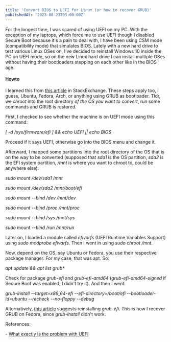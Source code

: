 ```yaml
---
title: 'Convert BIOS to UEFI for Linux (or how to recover GRUB)'
publishedAt: '2023-08-23T03:00:00Z'
---
```

For the longest time, I was scared of using UEFI on my PC. With the
exception of my laptops, which force me to use UEFI though I disabled
Secure Boot because it's a pain to deal with, I have been using CSM mode
(compatibility mode) that simulates BIOS. Lately with a new hard drive
to test various Linux OSes on, I've decided to reinstall Windows 10
inside the PC on UEFI mode, so on the new Linux hard drive I can install
multiple OSes without having their bootloaders stepping on each other
like in the BIOS age.

#### Howto

I learned this from [this
article](https://askubuntu.com/questions/509423/which-commands-to-convert-a-ubuntu-bios-install-to-efi-uefi-without-boot-repair)
in StackExchange. These steps apply too, I guess, Ubuntu, Fedora, Arch,
or anything using GRUB as bootloader. Tldr, we *chroot* into the root
directory *of the OS you want to convert*, run some commands and GRUB is
restored.

First, I checked to see whether the machine is on UEFI mode using this
command:

*\[ -d /sys/firmware/efi \] && echo UEFI \|\| echo BIOS*

Proceed if it says UEFI, otherwise go into the BIOS menu and change it.

Afterward, I mapped some partitions into the root directory of the OS
that is on the way to be converted (supposed that *sda1* is the OS
partition, *sda2* is the EFI system partition, */mnt* is where you want
to chroot to, could be anywhere else):

*sudo mount /dev/sda1 /mnt*

*sudo mount /dev/sda2 /mnt/boot/efi*

*sudo mount \--bind /dev /mnt/dev*

*sudo mount \--bind /proc /mnt/proc*

*sudo mount \--bind /sys /mnt/sys*

*sudo* mount *\--bind /run /mnt/run*

Later on, I loaded a module called *efivarfs* (UEFI Runtime Variables
Support) using *sudo modprobe efivarfs*. Then I went in using *sudo
chroot /mnt*.

Now, depend on the OS, say Ubuntu or Fedora, you use their respective
package manager. For my case, that was apt. So:

*apt update && apt list grub\**

Check for package *grub-efi* and *grub-efi-amd64*
(*grub-efi-amd64-signed* if Secure Boot was enabled, I didn't try it).
And then I went:

*grub-install \--target=x86\_64-efi \--efi-directory=/boot/efi
\--bootloader-id=ubuntu \--recheck \--no-floppy \--debug*

Alternatively, [this
article](https://superuser.com/questions/376470/how-to-reinstall-grub2-efi)
suggests reinstalling *grub-efi*. This is how I recover GRUB on Fedora,
since *grub-install* didn't work.

References:

\- [What exactly is the problem with
UEFI](https://www.reddit.com/r/linuxquestions/comments/63azo4/eli5_what_exactly_is_the_problem_with_uefi_and/)
